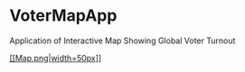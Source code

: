 # VoterMapApp
Application of Interactive Map Showing Global Voter Turnout

[[[Map.png|width=50px]]](link-to-blog)
